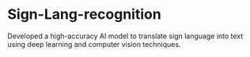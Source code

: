 # Sign-Lang-recognition
Developed a high-accuracy AI model to translate sign language into text using deep learning and computer vision techniques.
